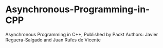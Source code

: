 # Asynchronous-Programming-in-CPP

Asynchronous Programming in C++, Published by Packt
Authors: Javier Reguera-Salgado and Juan Rufes de Vicente

